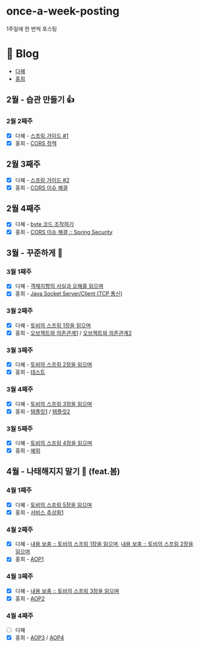 # once-a-week-posting
1주일에 한 번씩 포스팅

# 📃 Blog
- [다혜](https://velog.io/@dahye4321)
- [홍희](https://vvshinevv.tistory.com)

## 2월 - 습관 만들기 👍 
### 2월 2째주
- [x] 다혜 - [스프링 가이드 #1](https://velog.io/@dahye4321/%EC%8A%A4%ED%94%84%EB%A7%81-%EA%B0%80%EC%9D%B4%EB%93%9C-1)
- [x] 홍희 - [CORS 정책](https://vvshinevv.tistory.com/60)

## 2월 3째주
- [X] 다혜 - [스프링 가이드 #2](https://velog.io/@dahye4321/%EC%8A%A4%ED%94%84%EB%A7%81-%EA%B0%80%EC%9D%B4%EB%93%9C-2)
- [X] 홍희 - [CORS 이슈 해결](https://vvshinevv.tistory.com/61)

## 2월 4째주
- [X] 다혜 - [byte 코드 조작하기](https://velog.io/@dahye4321/JAVA-class-%ED%8C%8C%EC%9D%BC-%EC%A1%B0%EC%9E%91%ED%95%98%EA%B8%B0)
- [X] 홍희 - [CORS 이슈 해결 :: Spring Security](https://vvshinevv.tistory.com/62)

## 3월 - 꾸준하게 🤭
### 3월 1째주
- [X] 다혜 - [객체지향의 사실과 오해를 읽으며](https://velog.io/@dahye4321/%EA%B0%9D%EC%B2%B4%EC%A7%80%ED%96%A5%EC%9D%98-%EC%82%AC%EC%8B%A4%EA%B3%BC-%EC%98%A4%ED%95%B4%EB%A5%BC-%EC%9D%BD%EC%9C%BC%EB%A9%B0)
- [X] 홍희 - [Java Socket Server/Client (TCP 통신)](https://vvshinevv.tistory.com/63)

### 3월 2째주
- [X] 다혜 - [토비의 스프링 1장을 읽으며](https://velog.io/@dahye4321/%ED%86%A0%EB%B9%84%EC%9D%98-%EC%8A%A4%ED%94%84%EB%A7%81-1%EC%9E%A5%EC%9D%84-%EC%9D%BD%EC%9C%BC%EB%A9%B0)
- [X] 홍희 - [오브젝트와 의존관계1](https://vvshinevv.tistory.com/64) / [오브젝트와 의존관계2](https://vvshinevv.tistory.com/65)

### 3월 3째주
- [X] 다혜 - [토비의 스프링 2장을 읽으며](https://velog.io/@dahye4321/%ED%86%A0%EB%B9%84%EC%9D%98-%EC%8A%A4%ED%94%84%EB%A7%81-2%EC%9E%A5%EC%9D%84-%EC%9D%BD%EC%9C%BC%EB%A9%B0)
- [X] 홍희 - [테스트](https://vvshinevv.tistory.com/66)

### 3월 4째주
- [X] 다혜 - [토비의 스프링 3장을 읽으며](https://velog.io/@dahye4321/%ED%86%A0%EB%B9%84%EC%9D%98-%EC%8A%A4%ED%94%84%EB%A7%81-3%EC%9E%A5%EC%9D%84-%EC%9D%BD%EC%9C%BC%EB%A9%B0)
- [X] 홍희 - [템플릿1](https://vvshinevv.tistory.com/67) / [템플릿2](https://vvshinevv.tistory.com/68)

### 3월 5째주
- [X] 다혜 - [토비의 스프링 4장을 읽으며](https://velog.io/@dahye4321/%ED%86%A0%EB%B9%84%EC%9D%98-%EC%8A%A4%ED%94%84%EB%A7%81-4%EC%9E%A5%EC%9D%84-%EC%9D%BD%EC%9C%BC%EB%A9%B0)
- [X] 홍희 - [예외](https://vvshinevv.tistory.com/69)

## 4월 - 나태해지지 말기 👊 (feat.봄)
### 4월 1째주
- [X] 다혜 - [토비의 스프링 5장을 읽으며](https://velog.io/@dahye4321/%ED%86%A0%EB%B9%84%EC%9D%98-%EC%8A%A4%ED%94%84%EB%A7%81-5%EC%9E%A5%EC%9D%84-%EC%9D%BD%EC%9C%BC%EB%A9%B0)
- [X] 홍희 - [서비스 추상화1](https://vvshinevv.tistory.com/71)

### 4월 2째주
- [X] 다혜 - [내용 보충 :: 토비의 스프링 1장을 읽으며](https://velog.io/@dahye4321/%ED%86%A0%EB%B9%84%EC%9D%98-%EC%8A%A4%ED%94%84%EB%A7%81-1%EC%9E%A5%EC%9D%84-%EC%9D%BD%EC%9C%BC%EB%A9%B0), 
[내용 보충 :: 토비의 스프링 2장을 읽으며](https://velog.io/@dahye4321/%ED%86%A0%EB%B9%84%EC%9D%98-%EC%8A%A4%ED%94%84%EB%A7%81-2%EC%9E%A5%EC%9D%84-%EC%9D%BD%EC%9C%BC%EB%A9%B0)
- [X] 홍희 - [AOP1](https://vvshinevv.tistory.com/72)

### 4월 3째주
- [X] 다혜 - [내용 보충 :: 토비의 스프링 3장을 읽으며](https://velog.io/@dahye4321/%ED%86%A0%EB%B9%84%EC%9D%98-%EC%8A%A4%ED%94%84%EB%A7%81-3%EC%9E%A5%EC%9D%84-%EC%9D%BD%EC%9C%BC%EB%A9%B0)
- [X] 홍희 - [AOP2](https://vvshinevv.tistory.com/74)

### 4월 4째주
- [ ] 다혜
- [X] 홍희 - [AOP3](https://vvshinevv.tistory.com/75) / [AOP4](https://vvshinevv.tistory.com/76)

